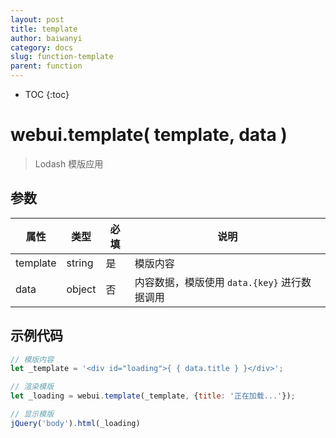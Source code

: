 ```yaml
---
layout: post
title: template
author: baiwanyi
category: docs
slug: function-template
parent: function
---
```

* TOC
{:toc}

# webui.template( template, data )
> Lodash 模版应用

## 参数

| 属性     | 类型   | 必填 | 说明                                       |
| -------- | ------ | ---- | ------------------------------------------ |
| template | string | 是   | 模版内容                                   |
| data     | object | 否   | 内容数据，模版使用 ```data.{key}``` 进行数据调用 |

## 示例代码

```javascript
// 模版内容
let _template = '<div id="loading">{ { data.title } }</div>';

// 渲染模版
let _loading = webui.template(_template, {title: '正在加载...'});

// 显示模版
jQuery('body').html(_loading)
```
